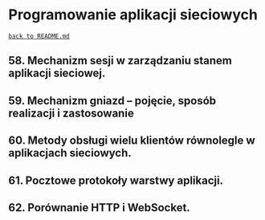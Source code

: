# Programowanie aplikacji sieciowych
[`back to README.md`](../README.md)
## 58. Mechanizm sesji w zarządzaniu stanem aplikacji sieciowej.
## 59. Mechanizm gniazd – pojęcie, sposób realizacji i zastosowanie
## 60. Metody obsługi wielu klientów równolegle w aplikacjach sieciowych.
## 61. Pocztowe protokoły warstwy aplikacji.
## 62. Porównanie HTTP i WebSocket. 
